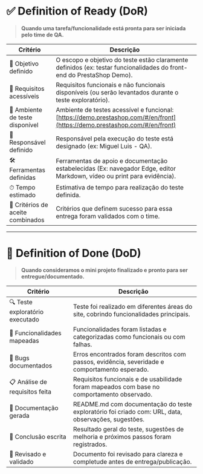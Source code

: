 # ✅ **Definition of Ready (DoR)**

> **Quando uma tarefa/funcionalidade está pronta para ser iniciada pelo time de QA.**

| Critério                          | Descrição                                                                                                                  |
| --------------------------------- | -------------------------------------------------------------------------------------------------------------------------- |
| 🎯 Objetivo definido              | O escopo e objetivo do teste estão claramente definidos (ex: testar funcionalidades do front-end do PrestaShop Demo).      |
| 📄 Requisitos acessíveis          | Requisitos funcionais e não funcionais disponíveis (ou serão levantados durante o teste exploratório).                     |
| 🔗 Ambiente de teste disponível   | Ambiente de testes acessível e funcional: [https://demo.prestashop.com/#/en/front](https://demo.prestashop.com/#/en/front) |
| 👥 Responsável definido           | Responsável pela execução do teste está designado (ex: Miguel Luis - QA).                                                  |
| 🛠 Ferramentas definidas          | Ferramentas de apoio e documentação estabelecidas (Ex: navegador Edge, editor Markdown, vídeo ou print para evidência).    |
| ⏱ Tempo estimado                  | Estimativa de tempo para realização do teste definida.                                                                     |
| 💬 Critérios de aceite combinados | Critérios que definem sucesso para essa entrega foram validados com o time.                                                |

---

# 🏁 **Definition of Done (DoD)**

> **Quando consideramos o mini projeto finalizado e pronto para ser entregue/documentado.**

| Critério                        | Descrição                                                                                           |
| ------------------------------- | --------------------------------------------------------------------------------------------------- |
| 🔍 Teste exploratório executado | Teste foi realizado em diferentes áreas do site, cobrindo funcionalidades principais.               |
| 🧪 Funcionalidades mapeadas     | Funcionalidades foram listadas e categorizadas como funcionais ou com falhas.                       |
| 🐞 Bugs documentados            | Erros encontrados foram descritos com passos, evidência, severidade e comportamento esperado.       |
| 📋 Análise de requisitos feita  | Requisitos funcionais e de usabilidade foram mapeados com base no comportamento observado.          |
| 📁 Documentação gerada          | README.md com documentação do teste exploratório foi criado com: URL, data, observações, sugestões. |
| 📌 Conclusão escrita            | Resultado geral do teste, sugestões de melhoria e próximos passos foram registrados.                |
| 🔁 Revisado e validado          | Documento foi revisado para clareza e completude antes de entrega/publicação.                       |
